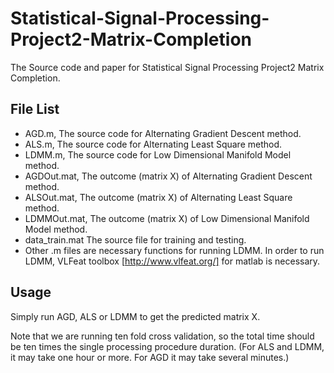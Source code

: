 # Statistical-Signal-Processing-Project2-Matrix-Completion
The Source code and paper for Statistical Signal Processing Project2 Matrix Completion.

## File List
+ AGD.m, The source code for Alternating Gradient Descent method.
+ ALS.m, The source code for Alternating Least Square method.
+ LDMM.m, The source code for Low Dimensional Manifold Model method.
+ AGDOut.mat, The outcome (matrix X) of Alternating Gradient Descent method.
+ ALSOut.mat, The outcome (matrix X) of Alternating Least Square method.
+ LDMMOut.mat, The outcome (matrix X) of Low Dimensional Manifold Model method.
+ data_train.mat The source file for training and testing.
+ Other .m files are necessary functions for running LDMM.
In order to run LDMM, VLFeat toolbox [http://www.vlfeat.org/]  for matlab is necessary. 

## Usage

Simply run AGD, ALS or LDMM to get the predicted matrix X. 

Note that we are running ten fold cross validation, so the total time should be ten times the single processing procedure duration. (For ALS and LDMM, it may take one hour or more. For AGD it may take several minutes.)
